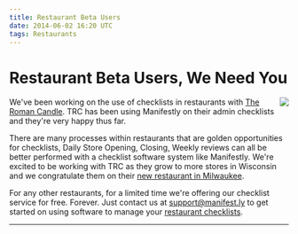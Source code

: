 ```yaml
---
title: Restaurant Beta Users
date: 2014-06-02 16:20 UTC
tags: Restaurants
---
```


# Restaurant Beta Users, We Need You


<img src="https://s3.amazonaws.com/manifestly-assets/The-Roman-Candle-Logo.png" align="right" />
We've been working on the use of checklists in restaurants with <a href="http://theromancandle.com">The Roman Candle</a>. TRC has been using Manifestly on their admin checklists and they're very happy thus far.

There are many processes within restaurants that are golden opportunities for checklists, Daily Store Opening, Closing, Weekly reviews can all be better performed with a checklist software system like Manifestly.  We're excited to be working with TRC as they grow to more stores in Wisconsin and we congratulate them on their <a href="http://theromancandle.com/milwaukee/">new restaurant in Milwaukee</a>.

For any other restaurants, for a limited time we're offering our checklist service for free.  Forever.  Just contact us at <a href="mailto:support@manifest.ly">support@manifest.ly</a> to get started on using software to manage your <a href="https://www.manifest.ly">restaurant checklists</a>.

***
